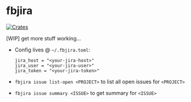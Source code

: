 # fbjira

[![Crates](file:https://img.shields.io/crates/v/fbjira.svg)](https://crates.io/crates/fbjira)

[WIP] get more stuff working...

* Config lives @ `~/.fbjira.toml`:

  ```
  jira_host = "<your-jira-host>"
  jira_user = "<your-jira-user>"
  jira_token = "<your-jira-token>"
  ```

* `fbjira issue list-open <PROJECT>` to list all open issues for `<PROJECT>`
* `fbjira issue summary <ISSUE>` to get summary for `<ISSUE>`
